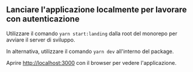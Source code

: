 ## Lanciare l'applicazione localmente per lavorare con autenticazione
Utilizzare il comando ```yarn start:landing``` dalla root del monorepo per avviare il server di sviluppo.


In alternativa, utilizzare il comando ```yarn dev``` all'interno del package.


Aprire [http://localhost:3000](http://localhost:3000) con il browser per vedere l'applicazione.


